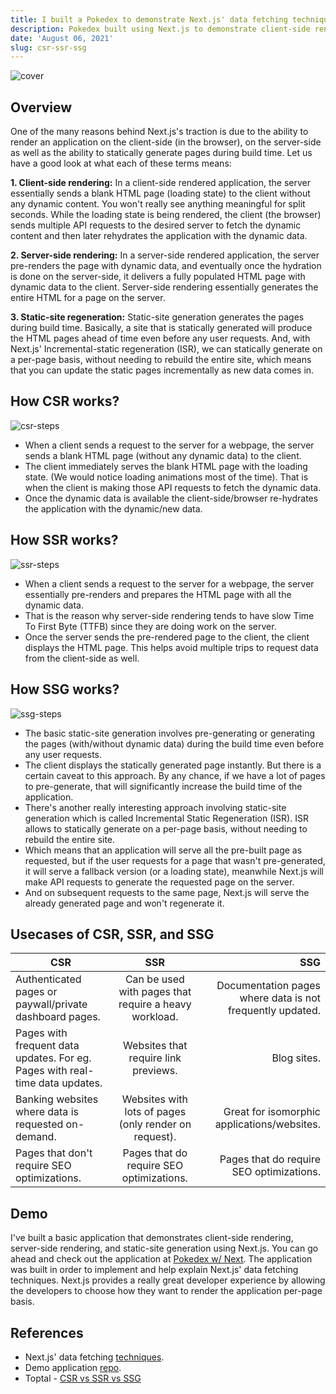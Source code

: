```yaml
---
title: I built a Pokedex to demonstrate Next.js' data fetching techniques.
description: Pokedex built using Next.js to demonstrate client-side rendering (CSR), server-side rendering (SSR), and static-site generation (SSG).
date: 'August 06, 2021'
slug: csr-ssr-ssg
---
```


<div>
  <img src="/blog/csr-ssr-ssg/cover.png" alt="cover" />
</div>

## Overview

One of the many reasons behind Next.js's traction is due to the ability to render an application on the client-side (in the browser), on the server-side as well as the ability to statically generate pages during build time. Let us have a good look at what each of these terms means:

**1. Client-side rendering:** In a client-side rendered application, the server essentially sends a blank HTML page (loading state) to the client without any dynamic content. You won't really see anything meaningful for split seconds. While the loading state is being rendered, the client (the browser) sends multiple API requests to the desired server to fetch the dynamic content and then later rehydrates the application with the dynamic data.

**2. Server-side rendering:** In a server-side rendered application, the server pre-renders the page with dynamic data, and eventually once the hydration is done on the server-side, it delivers a fully populated HTML page with dynamic data to the client. Server-side rendering essentially generates the entire HTML for a page on the server.

**3. Static-site regeneration:** Static-site generation generates the pages during build time. Basically, a site that is statically generated will produce the HTML pages ahead of time even before any user requests. And, with Next.js' Incremental-static regeneration (ISR), we can statically generate on a per-page basis, without needing to rebuild the entire site, which means that you can update the static pages incrementally as new data comes in.

## How CSR works?

<div>
  <img src="/blog/csr-ssr-ssg/csr-steps.png" alt="csr-steps" />
</div>

- When a client sends a request to the server for a webpage, the server sends a blank HTML page (without any dynamic data) to the client.
- The client immediately serves the blank HTML page with the loading state. (We would notice loading animations most of the time). That is when the client is making those API requests to fetch the dynamic data.
- Once the dynamic data is available the client-side/browser re-hydrates the application with the dynamic/new data.

## How SSR works?

<div>
  <img src="/blog/csr-ssr-ssg/ssr-steps.png" alt="ssr-steps" />
</div>

- When a client sends a request to the server for a webpage, the server essentially pre-renders and prepares the HTML page with all the dynamic data.
- That is the reason why server-side rendering tends to have slow Time To First Byte (TTFB) since they are doing work on the server.
- Once the server sends the pre-rendered page to the client, the client displays the HTML page. This helps avoid multiple trips to request data from the client-side as well.

## How SSG works?

<div>
  <img src="/blog/csr-ssr-ssg/ssg-steps.png" alt="ssg-steps" />
</div>

- The basic static-site generation involves pre-generating or generating the pages (with/without dynamic data) during the build time even before any user requests.
- The client displays the statically generated page instantly. But there is a certain caveat to this approach. By any chance, if we have a lot of pages to pre-generate, that will significantly increase the build time of the application.
- There's another really interesting approach involving static-site generation which is called Incremental Static Regeneration (ISR). ISR allows to statically generate on a per-page basis, without needing to rebuild the entire site.
- Which means that an application will serve all the pre-built page as requested, but if the user requests for a page that wasn't pre-generated, it will serve a fallback version (or a loading state), meanwhile Next.js will make API requests to generate the requested page on the server.
- And on subsequent requests to the same page, Next.js will serve the already generated page and won't regenerate it.

## Usecases of CSR, SSR, and SSG

| CSR                                                                          |                          SSR                          |                                                       SSG |
| ---------------------------------------------------------------------------- | :---------------------------------------------------: | --------------------------------------------------------: |
| Authenticated pages or paywall/private dashboard pages.                      | Can be used with pages that require a heavy workload. | Documentation pages where data is not frequently updated. |
| Pages with frequent data updates. For eg. Pages with real-time data updates. |         Websites that require link previews.          |                                               Blog sites. |
| Banking websites where data is requested on-demand.                          | Websites with lots of pages (only render on request). |               Great for isomorphic applications/websites. |
| Pages that don't require SEO optimizations.                                  |       Pages that do require SEO optimizations.        |                  Pages that do require SEO optimizations. |

## Demo

I've built a basic application that demonstrates client-side rendering, server-side rendering, and static-site generation using Next.js. You can go ahead and check out the application at [Pokedex w/ Next](https://pokedexwnext.netlify.app/). The application was built in order to implement and help explain Next.js' data fetching techniques. Next.js provides a really great developer experience by allowing the developers to choose how they want to render the application per-page basis.

## References

- Next.js' data fetching [techniques](https://nextjs.org/docs/basic-features/data-fetching).
- Demo application [repo](https://github.com/Boro23-wq/Pokedex-w-Next).
- Toptal - [CSR vs SSR vs SSG](https://www.toptal.com/front-end/client-side-vs-server-side-pre-rendering)
